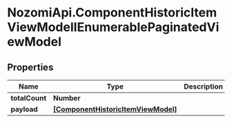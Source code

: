 # NozomiApi.ComponentHistoricItemViewModelIEnumerablePaginatedViewModel

## Properties
Name | Type | Description | Notes
------------ | ------------- | ------------- | -------------
**totalCount** | **Number** |  | [optional] 
**payload** | [**[ComponentHistoricItemViewModel]**](ComponentHistoricItemViewModel.md) |  | [optional] 
